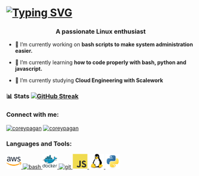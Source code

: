 <h1><a href="https://git.io/typing-svg"><img src="https://readme-typing-svg.herokuapp.com?font=Titillium+Web&weight=500&size=25&pause=1000&color=F79F4C&width=435&lines=Hey+there%2C+I'm+Corey" alt="Typing SVG" /></a></h1>
<h3 align="center">A passionate Linux enthusiast</h3>

- 🔭 I’m currently working on **bash scripts to make system administration easier.**

- 🌱 I’m currently learning **how to code properly with bash, python and javascript.**

- 🏫 I’m currently studying **Cloud Engineering with Scalework**

<h3>
📊 Stats
<a href="https://git.io/streak-stats"><img src="https://streak-stats.demolab.com?user=CoreyPagan&theme=gruvbox-duo&date_format=M%20j%5B%2C%20Y%5D" alt="GitHub Streak" /></a>
</h3>

<h3 align="left">Connect with me:</h3>
<p align="left">
<a href="https://dev.to/coreypagan" target="blank"><img align="center" src="https://raw.githubusercontent.com/rahuldkjain/github-profile-readme-generator/master/src/images/icons/Social/devto.svg" alt="coreypagan" height="30" width="40" /></a>
<a href="https://linkedin.com/in/coreypagan" target="blank"><img align="center" src="https://raw.githubusercontent.com/rahuldkjain/github-profile-readme-generator/master/src/images/icons/Social/linked-in-alt.svg" alt="coreypagan" height="30" width="40" /></a>
</p>

<h3 align="left">Languages and Tools:</h3>
<p align="left"> <a href="https://aws.amazon.com" target="_blank" rel="noreferrer"> <img src="https://raw.githubusercontent.com/devicons/devicon/master/icons/amazonwebservices/amazonwebservices-original-wordmark.svg" alt="aws" width="40" height="40"/> </a> <a href="https://www.gnu.org/software/bash/" target="_blank" rel="noreferrer"> <img src="https://www.vectorlogo.zone/logos/gnu_bash/gnu_bash-icon.svg" alt="bash" width="40" height="40"/> </a> <a href="https://www.docker.com/" target="_blank" rel="noreferrer"> <img src="https://raw.githubusercontent.com/devicons/devicon/master/icons/docker/docker-original-wordmark.svg" alt="docker" width="40" height="40"/> </a> <a href="https://git-scm.com/" target="_blank" rel="noreferrer"> <img src="https://www.vectorlogo.zone/logos/git-scm/git-scm-icon.svg" alt="git" width="40" height="40"/> </a> <a href="https://developer.mozilla.org/en-US/docs/Web/JavaScript" target="_blank" rel="noreferrer"> <img src="https://raw.githubusercontent.com/devicons/devicon/master/icons/javascript/javascript-original.svg" alt="javascript" width="40" height="40"/> </a> <a href="https://www.linux.org/" target="_blank" rel="noreferrer"> <img src="https://raw.githubusercontent.com/devicons/devicon/master/icons/linux/linux-original.svg" alt="linux" width="40" height="40"/> </a> <a href="https://www.python.org" target="_blank" rel="noreferrer"> <img src="https://raw.githubusercontent.com/devicons/devicon/master/icons/python/python-original.svg" alt="python" width="40" height="40"/> </a> </p>
